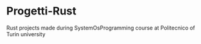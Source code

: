 # Progetti-Rust
 Rust projects made during SystemOsProgramming course at Politecnico of Turin university
